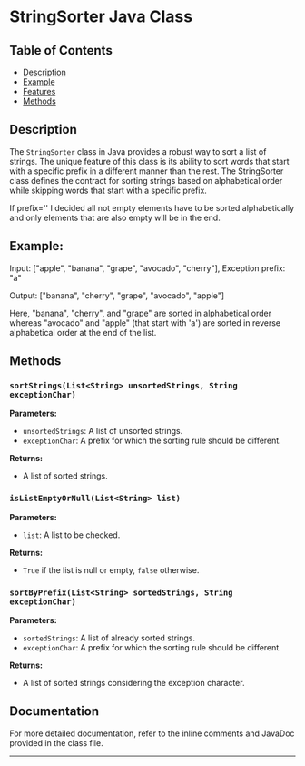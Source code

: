 # StringSorter Java Class

## Table of Contents

- [Description](#description)
- [Example](#example)
- [Features](#features)
- [Methods](#methods)

## Description

The `StringSorter` class in Java provides a robust way to sort a list of strings. The unique feature of this class is its ability to sort words that start with a specific prefix in a different manner than the rest. The StringSorter class defines the contract for sorting strings based on alphabetical order while skipping words that start with a specific prefix.

If prefix='' I decided all not empty elements have to be sorted alphabetically and only elements that are also empty will be in the end. 

## Example:
Input: ["apple", "banana", "grape", "avocado", "cherry"], Exception prefix: "a"

Output: ["banana", "cherry", "grape", "avocado", "apple"]

Here, "banana", "cherry", and "grape" are sorted in alphabetical order whereas "avocado" and "apple" (that start with 'a') are sorted in reverse alphabetical order at the end of the list.

## Methods

### `sortStrings(List<String> unsortedStrings, String exceptionChar)`

**Parameters:**

- `unsortedStrings`: A list of unsorted strings.
- `exceptionChar`: A prefix for which the sorting rule should be different.

**Returns:**

- A list of sorted strings.

### `isListEmptyOrNull(List<String> list)`

**Parameters:**

- `list`: A list to be checked.

**Returns:**

- `True` if the list is null or empty, `false` otherwise.

### `sortByPrefix(List<String> sortedStrings, String exceptionChar)`

**Parameters:**

- `sortedStrings`: A list of already sorted strings.
- `exceptionChar`: A prefix for which the sorting rule should be different.

**Returns:**

- A list of sorted strings considering the exception character.

## Documentation

For more detailed documentation, refer to the inline comments and JavaDoc provided in the class file.

---
